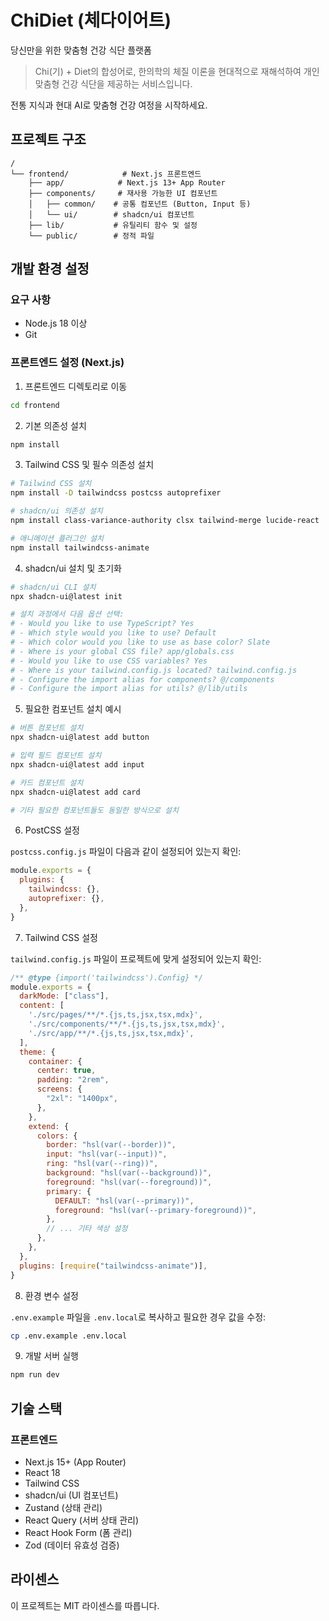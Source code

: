 # ChiDiet (체다이어트)

당신만을 위한 맞춤형 건강 식단 플랫폼

> Chi(기) + Diet의 합성어로, 한의학의 체질 이론을 현대적으로 재해석하여 개인 맞춤형 건강 식단을 제공하는 서비스입니다.

전통 지식과 현대 AI로 맞춤형 건강 여정을 시작하세요.

## 프로젝트 구조

```
/
└── frontend/            # Next.js 프론트엔드
    ├── app/            # Next.js 13+ App Router
    ├── components/     # 재사용 가능한 UI 컴포넌트
    │   ├── common/    # 공통 컴포넌트 (Button, Input 등)
    │   └── ui/        # shadcn/ui 컴포넌트
    ├── lib/           # 유틸리티 함수 및 설정
    └── public/        # 정적 파일
```

## 개발 환경 설정

### 요구 사항

- Node.js 18 이상
- Git

### 프론트엔드 설정 (Next.js)

1. 프론트엔드 디렉토리로 이동
```bash
cd frontend
```

2. 기본 의존성 설치
```bash
npm install
```

3. Tailwind CSS 및 필수 의존성 설치

```bash
# Tailwind CSS 설치
npm install -D tailwindcss postcss autoprefixer

# shadcn/ui 의존성 설치
npm install class-variance-authority clsx tailwind-merge lucide-react

# 애니메이션 플러그인 설치
npm install tailwindcss-animate
```

4. shadcn/ui 설치 및 초기화

```bash
# shadcn/ui CLI 설치
npx shadcn-ui@latest init

# 설치 과정에서 다음 옵션 선택:
# - Would you like to use TypeScript? Yes
# - Which style would you like to use? Default
# - Which color would you like to use as base color? Slate
# - Where is your global CSS file? app/globals.css
# - Would you like to use CSS variables? Yes
# - Where is your tailwind.config.js located? tailwind.config.js
# - Configure the import alias for components? @/components
# - Configure the import alias for utils? @/lib/utils
```

5. 필요한 컴포넌트 설치 예시

```bash
# 버튼 컴포넌트 설치
npx shadcn-ui@latest add button

# 입력 필드 컴포넌트 설치
npx shadcn-ui@latest add input

# 카드 컴포넌트 설치
npx shadcn-ui@latest add card

# 기타 필요한 컴포넌트들도 동일한 방식으로 설치
```

6. PostCSS 설정

`postcss.config.js` 파일이 다음과 같이 설정되어 있는지 확인:

```javascript
module.exports = {
  plugins: {
    tailwindcss: {},
    autoprefixer: {},
  },
}
```

7. Tailwind CSS 설정

`tailwind.config.js` 파일이 프로젝트에 맞게 설정되어 있는지 확인:

```javascript
/** @type {import('tailwindcss').Config} */
module.exports = {
  darkMode: ["class"],
  content: [
    './src/pages/**/*.{js,ts,jsx,tsx,mdx}',
    './src/components/**/*.{js,ts,jsx,tsx,mdx}',
    './src/app/**/*.{js,ts,jsx,tsx,mdx}',
  ],
  theme: {
    container: {
      center: true,
      padding: "2rem",
      screens: {
        "2xl": "1400px",
      },
    },
    extend: {
      colors: {
        border: "hsl(var(--border))",
        input: "hsl(var(--input))",
        ring: "hsl(var(--ring))",
        background: "hsl(var(--background))",
        foreground: "hsl(var(--foreground))",
        primary: {
          DEFAULT: "hsl(var(--primary))",
          foreground: "hsl(var(--primary-foreground))",
        },
        // ... 기타 색상 설정
      },
    },
  },
  plugins: [require("tailwindcss-animate")],
}
```

8. 환경 변수 설정

`.env.example` 파일을 `.env.local`로 복사하고 필요한 경우 값을 수정:

```bash
cp .env.example .env.local
```

9. 개발 서버 실행

```bash
npm run dev
```

## 기술 스택

### 프론트엔드
- Next.js 15+ (App Router)
- React 18
- Tailwind CSS
- shadcn/ui (UI 컴포넌트)
- Zustand (상태 관리)
- React Query (서버 상태 관리)
- React Hook Form (폼 관리)
- Zod (데이터 유효성 검증)

## 라이센스

이 프로젝트는 MIT 라이센스를 따릅니다.